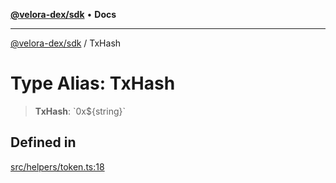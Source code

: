 [**@velora-dex/sdk**](../README.md) • **Docs**

***

[@velora-dex/sdk](../globals.md) / TxHash

# Type Alias: TxHash

> **TxHash**: \`0x$\{string\}\`

## Defined in

[src/helpers/token.ts:18](https://github.com/VeloraDEX/sdk/blob/feat/extend_delta_orders_filtering/src/helpers/token.ts#L18)
